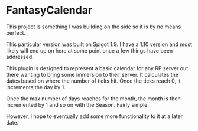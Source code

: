 # FantasyCalendar
This project is something I was building on the side so it is by no means perfect.

This particular version was built on Spigot 1.9. I have a 1.10 version and most likely will end up on here
at some point once a few things have been addressed.

This plugin is designed to represent a basic calendar for any RP server out there wanting to bring some immersion to their server.
It calculates the dates based on where the number of ticks hit. Once the ticks reach 0, it increments the day by 1.

Once the max number of days reaches for the month, the month is then incremented by 1 and so on with the Season. Fairly simple.

However, I hope to eventually add some more functionality to it at a later date.
